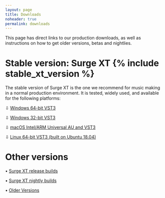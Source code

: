 ```yaml
---
layout: page
title: Downloads
noheader: true
permalink: downloads
---
```


This page has direct links to our production downloads, as well as instructions on how to get older
versions, betas and nightlies.

# Stable version: Surge XT {% include stable_xt_version %} 

The stable version of Surge XT is the one we recommend for music making in a normal production environment.
It is tested, widely used, and available for the following platforms:

<p>&#8681; <a href="{% include stable_xt_win_x64_url %}">Windows 64-bit VST3</a></p>
<p>&#8681; <a href="{% include stable_xt_win_x86_url %}">Windows 32-bit VST3</a></p>
<p>&#8681; <a href="{% include stable_xt_macos_url %}">macOS Intel/ARM Universal AU and VST3</a></p>
<p>&#8681; <a href="{% include stable_xt_linux_x64_url %}">Linux 64-bit VST3 (built on Ubuntu 18.04)</a></p>

# Other versions

<p>&#8226; <a href="https://github.com/surge-synthesizer/releases-xt/tags">Surge XT release builds</a></p>
<p>&#8226; <a href="/nightly_XT">Surge XT nightly builds</a></p>
<p>&#8226; <a href="https://github.com/surge-synthesizer/releases/tags">Older Versions</a></p>
